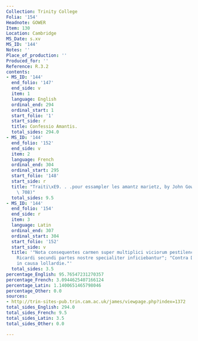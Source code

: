 ```yaml
---
Collection: Trinity College
Folia: '154'
Headnote: GOWER
Item: 130
Location: Cambridge
MS_Date: s.xv
MS_ID: '144'
Notes: ''
Place_of_production: ''
Produced_for: ''
Reference: R.3.2
contents:
- MS_ID: '144'
  end_folio: '147'
  end_side: v
  item: 1
  language: English
  ordinal_end: 294
  ordinal_start: 1
  start_folio: '1'
  start_side: r
  title: Confessio Amantis.
  total_sides: 294.0
- MS_ID: '144'
  end_folio: '152'
  end_side: v
  item: 2
  language: French
  ordinal_end: 304
  ordinal_start: 295
  start_folio: '148'
  start_side: r
  title: "Traiti\xE9. . .pour essampler les amantz marietz, by John Gower (Dean no.\
    \ 708)"
  total_sides: 9.5
- MS_ID: '144'
  end_folio: '154'
  end_side: r
  item: 3
  language: Latin
  ordinal_end: 307
  ordinal_start: 304
  start_folio: '152'
  start_side: v
  title: '"Nota consequentes carmen super multiplici viciorum pestilencia vnde tempore
    Ricardi secundi partes nostre specialiter inficiebantur"; "Contra Demonis astuciam
    in causa lollardie."'
  total_sides: 3.5
percentage_English: 95.76547231270357
percentage_French: 3.0944625407166124
percentage_Latin: 1.1400651465798046
percentage_Other: 0.0
sources:
- http://trin-sites-pub.trin.cam.ac.uk/james/viewpage.php?index=1372
total_sides_English: 294.0
total_sides_French: 9.5
total_sides_Latin: 3.5
total_sides_Other: 0.0

---
```

